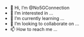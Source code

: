 - 👋 Hi, I’m @No5GConnection
- 👀 I’m interested in ...
- 🌱 I’m currently learning ...
- 💞️ I’m looking to collaborate on ...
- 📫 How to reach me ...

<!---
No5GConnection/No5GConnection is a ✨ special ✨ repository because its `README.md` (this file) appears on your GitHub profile.
You can click the Preview link to take a look at your changes.
--->
